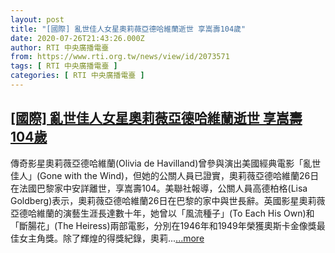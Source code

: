 ```yaml
---
layout: post
title: "[國際] 亂世佳人女星奧莉薇亞德哈維蘭逝世 享嵩壽104歲"
date: 2020-07-26T21:43:26.000Z
author: RTI 中央廣播電臺
from: https://www.rti.org.tw/news/view/id/2073571
tags: [ RTI 中央廣播電臺 ]
categories: [ RTI 中央廣播電臺 ]
---
```

<!--1595799806000-->
[[國際] 亂世佳人女星奧莉薇亞德哈維蘭逝世 享嵩壽104歲](https://www.rti.org.tw/news/view/id/2073571)
------

<div>
傳奇影星奧莉薇亞德哈維蘭(Olivia de Havilland)曾參與演出美國經典電影「亂世佳人」(Gone with the Wind)，但她的公關人員已證實，奧莉薇亞德哈維蘭26日在法國巴黎家中安詳離世，享嵩壽104。美聯社報導，公關人員高德柏格(Lisa Goldberg)表示，奧莉薇亞德哈維蘭26日在巴黎的家中與世長辭。英國影星奧莉薇亞德哈維蘭的演藝生涯長達數十年，她曾以「風流種子」(To Each His Own)和「斷腸花」(The Heiress)兩部電影，分別在1946年和1949年榮獲奧斯卡金像獎最佳女主角獎。除了輝煌的得獎紀錄，奧莉...<a target="_blank" href="https://www.rti.org.tw/news/view/id/2073571">...more</a>
</div>
